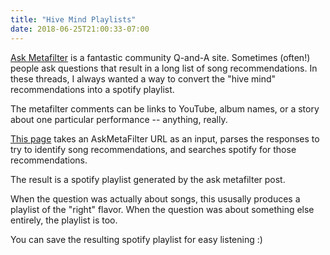 ```yaml
---
title: "Hive Mind Playlists"
date: 2018-06-25T21:00:33-07:00
---
```


[Ask Metafilter](https://ask.metafilter.com/) is a fantastic community Q-and-A site. Sometimes (often!) people ask questions that result in a long list of song recommendations. In these threads, I always wanted a way to convert the "hive mind" recommendations into a spotify playlist.

The metafilter comments can be links to YouTube, album names, or a story about one particular performance -- anything, really.

[This page](https://nadavrecca.com/hivemindplaylists) takes an AskMetaFilter URL as an input, parses the responses to try to identify song recommendations, and searches spotify for those recommendations.

The result is a spotify playlist generated by the ask metafilter post.

When the question was actually about songs, this ususally produces a playlist of the "right" flavor. When the question was about something else entirely, the playlist is too.

You can save the resulting spotify playlist for easy listening :)
